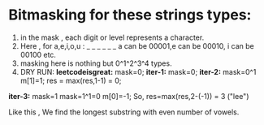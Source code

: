 # Bitmasking for these strings types:
1. in the mask , each digit or level represents a character.
2. Here , for a,e,i,o,u  : _ _ _ _ _ _ a can be 00001,e can be 00010, i can be 00100 etc.
3. masking here is nothing but 0^1^2^3^4 types.
4. DRY RUN:
 **leetcodeisgreat:**
 mask=0;
 **iter-1:** mask=0;
**iter-2:** mask=0^1
 m[1]=1;
 res = max(res,1-1) = 0;
 
 **iter-3:** mask=1
 mask=1^1=0
 m[0]=-1;
 So, res=max(res,2-(-1)) = 3 ("lee")
 
Like this , We find the longest substring with even number of vowels.

